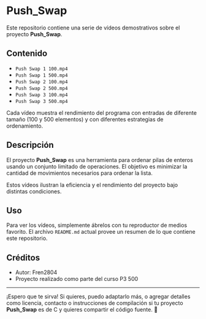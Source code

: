 # Push_Swap

Este repositorio contiene una serie de vídeos demostrativos sobre el proyecto **Push_Swap**.

## Contenido

- `Push Swap 1 100.mp4`
- `Push Swap 1 500.mp4`
- `Push Swap 2 100.mp4`
- `Push Swap 2 500.mp4`
- `Push Swap 3 100.mp4`
- `Push Swap 3 500.mp4`

Cada vídeo muestra el rendimiento del programa con entradas de diferente tamaño (100 y 500 elementos) y con diferentes estrategias de ordenamiento.

## Descripción

El proyecto **Push_Swap** es una herramienta para ordenar pilas de enteros usando un conjunto limitado de operaciones. El objetivo es minimizar la cantidad de movimientos necesarios para ordenar la lista.

Estos vídeos ilustran la eficiencia y el rendimiento del proyecto bajo distintas condiciones.

## Uso

Para ver los vídeos, simplemente ábrelos con tu reproductor de medios favorito. El archivo `README.md` actual provee un resumen de lo que contiene este repositorio.

## Créditos

- Autor: Fren2804
- Proyecto realizado como parte del curso P3 500

---

¡Espero que te sirva! Si quieres, puedo adaptarlo más, o agregar detalles como licencia, contacto o instrucciones de compilación si tu proyecto **Push_Swap** es de C y quieres compartir el código fuente. 🚀
